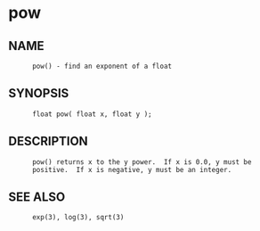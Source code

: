 # pow
## NAME
          pow() - find an exponent of a float

## SYNOPSIS
          float pow( float x, float y );

## DESCRIPTION
          pow() returns x to the y power.  If x is 0.0, y must be
          positive.  If x is negative, y must be an integer.

## SEE ALSO
          exp(3), log(3), sqrt(3)
